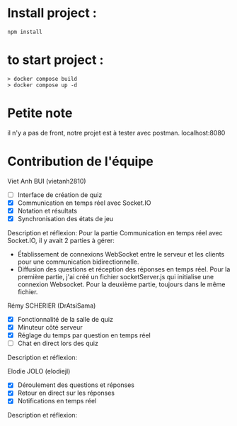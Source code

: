 # Install project :

```shell
npm install
```

# to start project : 

```shell
> docker compose build
> docker compose up -d
```
# Petite note

il n'y a pas de front, notre projet est à tester avec postman.
localhost:8080


# Contribution de l'équipe

Viet Anh BUI (vietanh2810)
- [ ] Interface de création de quiz
- [x] Communication en temps réel avec Socket.IO
- [x] Notation et résultats
- [x] Synchronisation des états de jeu

Description et réflexion:
Pour la partie Communication en temps réel avec Socket.IO, il y avait 2 parties à gérer:
- Établissement de connexions WebSocket entre le serveur et les clients pour une communication bidirectionnelle.
- Diffusion des questions et réception des réponses en temps réel.
Pour la première partie, j'ai créé un fichier socketServer.js qui initialise une connexion Websocket.
Pour la deuxième partie, toujours dans le même fichier.



Rémy SCHERIER (DrAtsiSama)
- [x] Fonctionnalité de la salle de quiz
- [x] Minuteur côté serveur
- [x] Réglage du temps par question en temps réel
- [ ] Chat en direct lors des quiz

Description et réflexion:

Elodie JOLO (elodiejl)
- [x] Déroulement des questions et réponses
- [x] Retour en direct sur les réponses
- [x] Notifications en temps réel

Description et réflexion:
